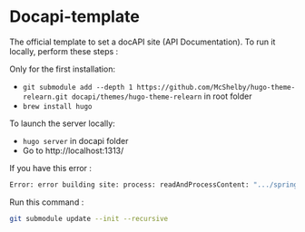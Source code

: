 # Docapi-template
The official template to set a docAPI site (API Documentation).
To run it locally, perform these steps :

Only for the first installation:
- `git submodule add --depth 1 https://github.com/McShelby/hugo-theme-relearn.git docapi/themes/hugo-theme-relearn` in root folder
- `brew install hugo`

To launch the server locally:
- `hugo server` in docapi folder
- Go to http://localhost:1313/

If you have this error :
```bash
Error: error building site: process: readAndProcessContent: ".../spring-skeleton/docapi/content/openapi.md:6:1": failed to extract shortcode: template for shortcode "openapi" not found
```
Run this command :
```bash 
git submodule update --init --recursive
```